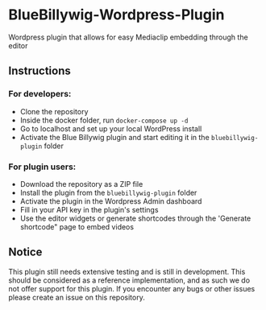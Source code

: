 # BlueBillywig-Wordpress-Plugin
Wordpress plugin that allows for easy Mediaclip embedding through the editor

## Instructions

### For developers:

- Clone the repository
- Inside the docker folder, run `docker-compose up -d`
- Go to localhost and set up your local WordPress install
- Activate the Blue Billywig plugin and start editing it in the `bluebillywig-plugin` folder

### For plugin users:

- Download the repository as a ZIP file
- Install the plugin from the `bluebillywig-plugin` folder
- Activate the plugin in the Wordpress Admin dashboard
- Fill in your API key in the plugin's settings
- Use the editor widgets or generate shortcodes through the 'Generate shortcode" page to embed videos

## Notice
This plugin still needs extensive testing and is still in development. This should be considered as a reference implementation, and as such we do not offer support for this plugin.
If you encounter any bugs or other issues please create an issue on this repository.
